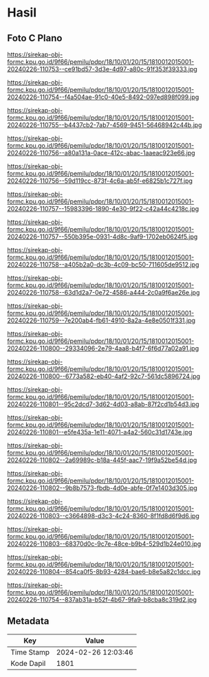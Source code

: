 # Hasil

## Foto C Plano

https://sirekap-obj-formc.kpu.go.id/9f66/pemilu/pdpr/18/10/01/20/15/1810012015001-20240226-110753--ce91bd57-3d3e-4d97-a80c-91f353f39333.jpg

https://sirekap-obj-formc.kpu.go.id/9f66/pemilu/pdpr/18/10/01/20/15/1810012015001-20240226-110754--f4a504ae-91c0-40e5-8492-097ed898f099.jpg

https://sirekap-obj-formc.kpu.go.id/9f66/pemilu/pdpr/18/10/01/20/15/1810012015001-20240226-110755--b4437cb2-7ab7-4569-9451-56468942c44b.jpg

https://sirekap-obj-formc.kpu.go.id/9f66/pemilu/pdpr/18/10/01/20/15/1810012015001-20240226-110756--a80a131a-0ace-412c-abac-1aaeac923e66.jpg

https://sirekap-obj-formc.kpu.go.id/9f66/pemilu/pdpr/18/10/01/20/15/1810012015001-20240226-110756--59d119cc-873f-4c6a-ab5f-e6825b1c727f.jpg

https://sirekap-obj-formc.kpu.go.id/9f66/pemilu/pdpr/18/10/01/20/15/1810012015001-20240226-110757--15983396-1890-4e30-9f22-c42a44c4218c.jpg

https://sirekap-obj-formc.kpu.go.id/9f66/pemilu/pdpr/18/10/01/20/15/1810012015001-20240226-110757--550b395e-0931-4d8c-9af9-1702eb0624f5.jpg

https://sirekap-obj-formc.kpu.go.id/9f66/pemilu/pdpr/18/10/01/20/15/1810012015001-20240226-110758--a405b2a0-dc3b-4c09-bc50-711605de9512.jpg

https://sirekap-obj-formc.kpu.go.id/9f66/pemilu/pdpr/18/10/01/20/15/1810012015001-20240226-110758--63d1d2a7-0e72-4586-a444-2c0a9f6ae26e.jpg

https://sirekap-obj-formc.kpu.go.id/9f66/pemilu/pdpr/18/10/01/20/15/1810012015001-20240226-110759--7e200ab4-fb61-4910-8a2a-4e8e0501f331.jpg

https://sirekap-obj-formc.kpu.go.id/9f66/pemilu/pdpr/18/10/01/20/15/1810012015001-20240226-110800--29334096-2e79-4aa8-b4f7-6f6d77a02a91.jpg

https://sirekap-obj-formc.kpu.go.id/9f66/pemilu/pdpr/18/10/01/20/15/1810012015001-20240226-110800--6773a582-eb40-4af2-92c7-561dc5896724.jpg

https://sirekap-obj-formc.kpu.go.id/9f66/pemilu/pdpr/18/10/01/20/15/1810012015001-20240226-110801--95c2dcd7-3d62-4d03-a8ab-87f2cd1b54d3.jpg

https://sirekap-obj-formc.kpu.go.id/9f66/pemilu/pdpr/18/10/01/20/15/1810012015001-20240226-110801--e5fe435a-1e11-4071-a4a2-560c31d1743e.jpg

https://sirekap-obj-formc.kpu.go.id/9f66/pemilu/pdpr/18/10/01/20/15/1810012015001-20240226-110802--2a69989c-b18a-445f-aac7-19f9a52be54d.jpg

https://sirekap-obj-formc.kpu.go.id/9f66/pemilu/pdpr/18/10/01/20/15/1810012015001-20240226-110802--9b8b7573-fbdb-4d0e-abfe-0f7e1403d305.jpg

https://sirekap-obj-formc.kpu.go.id/9f66/pemilu/pdpr/18/10/01/20/15/1810012015001-20240226-110803--c3664898-d3c3-4c24-8360-8f1fd8d6f9d6.jpg

https://sirekap-obj-formc.kpu.go.id/9f66/pemilu/pdpr/18/10/01/20/15/1810012015001-20240226-110803--68370d0c-9c7e-48ce-b9b4-529d1b24e010.jpg

https://sirekap-obj-formc.kpu.go.id/9f66/pemilu/pdpr/18/10/01/20/15/1810012015001-20240226-110804--854ca0f5-8b93-4284-bae6-b8e5a82c1dcc.jpg

https://sirekap-obj-formc.kpu.go.id/9f66/pemilu/pdpr/18/10/01/20/15/1810012015001-20240226-110754--837ab31a-b52f-4b67-9fa9-b8cba8c319d2.jpg


## Metadata

| Key        | Value               |
| ---------- | ------------------- |
| Time Stamp | 2024-02-26 12:03:46 |
| Kode Dapil | 1801                |



